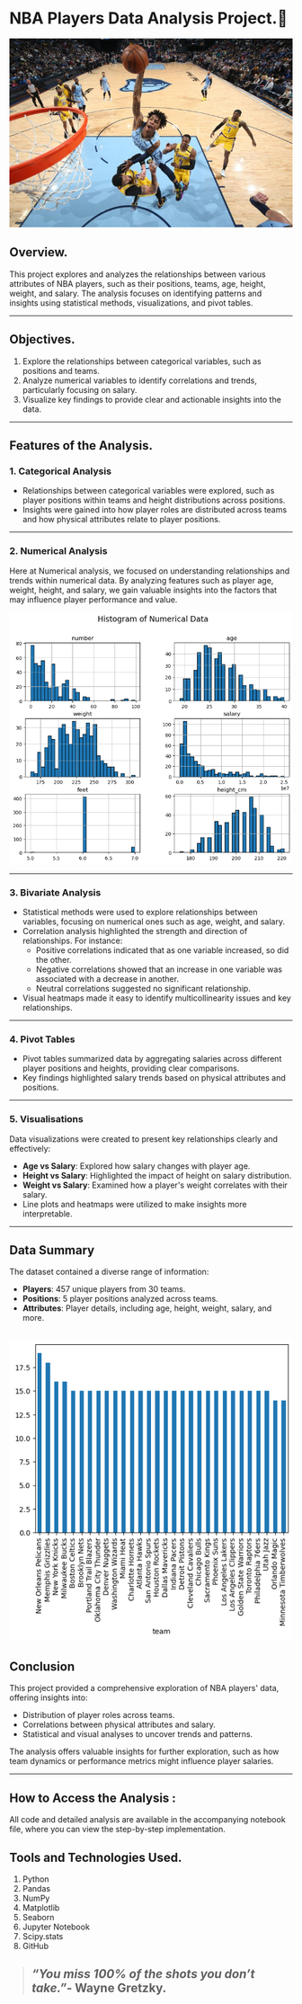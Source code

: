 # NBA Players Data Analysis Project.🏀
<img src="Image/nba1.jpg" alt="Project photo cover">

## Overview.
This project explores and analyzes the relationships between various attributes of NBA players, such as their positions, teams, age, height, weight, and salary. The analysis focuses on identifying patterns and insights using statistical methods, visualizations, and pivot tables.

---

## Objectives.
1. Explore the relationships between categorical variables, such as positions and teams.
2. Analyze numerical variables to identify correlations and trends, particularly focusing on salary.
3. Visualize key findings to provide clear and actionable insights into the data.

---

## Features of the Analysis.

### 1. **Categorical Analysis**
- Relationships between categorical variables were explored, such as player positions within teams and height distributions across positions.
- Insights were gained into how player roles are distributed across teams and how physical attributes relate to player positions.

---
### 2. **Numerical Analysis**
Here at Numerical analysis, we focused on understanding relationships and trends within numerical data. By analyzing features such as player age, weight, height, and salary, we gain valuable insights into the factors that may influence player performance and value.

![Histogram](Image/output1.png)

---

### 3. **Bivariate Analysis**
- Statistical methods were used to explore relationships between variables, focusing on numerical ones such as age, weight, and salary.
- Correlation analysis highlighted the strength and direction of relationships. For instance:
  - Positive correlations indicated that as one variable increased, so did the other.
  - Negative correlations showed that an increase in one variable was associated with a decrease in another.
  - Neutral correlations suggested no significant relationship.
- Visual heatmaps made it easy to identify multicollinearity issues and key relationships.

---

### 4. **Pivot Tables**
- Pivot tables summarized data by aggregating salaries across different player positions and heights, providing clear comparisons.
- Key findings highlighted salary trends based on physical attributes and positions.

---

### 5. **Visualisations**
Data visualizations were created to present key relationships clearly and effectively:
- **Age vs Salary**: Explored how salary changes with player age.
- **Height vs Salary**: Highlighted the impact of height on salary distribution.
- **Weight vs Salary**: Examined how a player's weight correlates with their salary.
- Line plots and heatmaps were utilized to make insights more interpretable.

---

## Data Summary
The dataset contained a diverse range of information:
- **Players**: 457 unique players from 30 teams.
- **Positions**: 5 player positions analyzed across teams.
- **Attributes**: Player details, including age, height, weight, salary, and more.

![NBA Teams](Image/output2.png)
---

## Conclusion
This project provided a comprehensive exploration of NBA players' data, offering insights into:
- Distribution of player roles across teams.
- Correlations between physical attributes and salary.
- Statistical and visual analyses to uncover trends and patterns.

The analysis offers valuable insights for further exploration, such as how team dynamics or performance metrics might influence player salaries.

---

## How to Access the Analysis :
All code and detailed analysis are available in the accompanying notebook file, where you can view the step-by-step implementation.

## Tools and Technologies Used.
1. Python
2. Pandas
3. NumPy
4. Matplotlib
5. Seaborn
6. Jupyter Notebook
7. Scipy.stats
8. GitHub

>## *“You miss 100% of the shots you don’t take.”*- Wayne Gretzky.